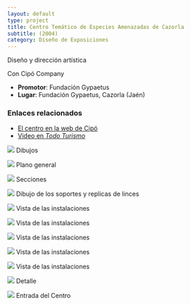 ```yaml
---
layout: default
type: project
title: Centro Temático de Especies Amenazadas de Cazorla  
subtitle: (2004)
category: Diseño de Exposiciones
---
```


Diseño y dirección artística

Con Cipó Company

- **Promotor**: Fundación Gypaetus
- **Lugar**: Fundación Gypaetus, Cazorla (Jaén)

### Enlaces relacionados

- [El centro en la web de Cipó](http://cipocompany.com/portfolios/centro-de-especies-amenazadas-del-parque-natural-de-cazorla/)
- [Video en *Todo Turismo*](http://www.youtube.com/watch?v=HNBqAM6_pkI)

![](01.jpg)
Dibujos

![](02.jpg)
Plano general

![](03.jpg)
Secciones

![](04.jpg)
Dibujo de los soportes y replicas de linces

![](05.jpg)
Vista de las instalaciones

![](06.jpg)
Vista de las instalaciones

![](07.jpg)
Vista de las instalaciones

![](08.jpg)
Vista de las instalaciones

![](09.jpg)
Vista de las instalaciones

![](10.jpg)
Detalle

![](11.jpg)
Entrada del Centro
